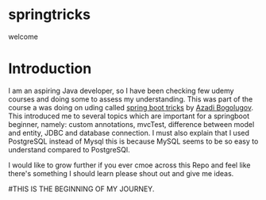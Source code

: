 # springtricks
welcome
# Introduction
I am an aspiring Java developer,  so I have been checking few udemy courses and doing some to assess my understanding.  This was part of the course a was doing on uding called [spring boot tricks](https://www.udemy.com/course-dashboard-redirect/?course_id=2807757) by [Azadi Bogolugov](https://www.linkedin.com/in/azadibogolubov).  This introduced me to several topics which are important for a springboot beginner, namely: custom annotations, mvcTest, difference between model and entity,  JDBC and database connection.  I must also explain that I used PostgreSQL instead of Mysql this is because MySQL seems to be so easy to understand compared to PostgreSQl.  

I would like to grow further if you ever cmoe across this Repo and feel like there's something I should learn please shout out and give me ideas.

#THIS IS THE BEGINNING OF MY JOURNEY.  

